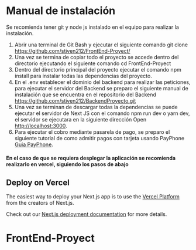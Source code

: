 # Manual de instalación 
Se recomienda tener git y node js instalado en el equipo para realizar la instalación.
1. Abrir una terminal de Git Bash y ejecutar el siguiente comando git clone https://github.com/stiven212/FrontEnd-Proyect/
2. Una vez se termina de copiar todo el proyecto se accede dentro del directorio ejecutando el siguiente comando cd FrontEnd-Proyect
3. Dentro del directorio principal del proyecto ejecutar el comando npm install para instalar todas las dependencias del proyecto.
4. En el .env establecer el dominio del backend para realizar las peticiones, para ejecutar el servidor del Backend se preparo el siguiente manual de instalación que se encuentra en el repositorio del Backend https://github.com/stiven212/BackendProyecto.git
5. Una vez se terminan de descargar todas la dependencias se puede ejecutar el servidor de Next JS con el comando npm run dev o yarn dev, el servidor se ejecutara en la siguiente dirección Open [http://localhost:3000](http://localhost:3000).
6. Para ejecutar el cobro mediante pasarela de pago, se preparo el siguiente tutorial de como admitir pagos con tarjeta usando PayPhone [Guia PayPhone](https://epnecuador-my.sharepoint.com/:b:/g/personal/stiven_lopez_epn_edu_ec/EUTDXWE8AzpOps9H2aykqbIBhbIyBVrgZHOyTwVjJJRq_A?e=wLBHb3). 


#### En el caso de que se requiera desplegar la aplicación se recomienda realizarlo en vercel, siguiendo los pasos de abajo

## Deploy on Vercel

The easiest way to deploy your Next.js app is to use the [Vercel Platform](https://vercel.com/new?utm_medium=default-template&filter=next.js&utm_source=create-next-app&utm_campaign=create-next-app-readme) from the creators of Next.js.

Check out our [Next.js deployment documentation](https://nextjs.org/docs/deployment) for more details.

# FrontEnd-Proyect
